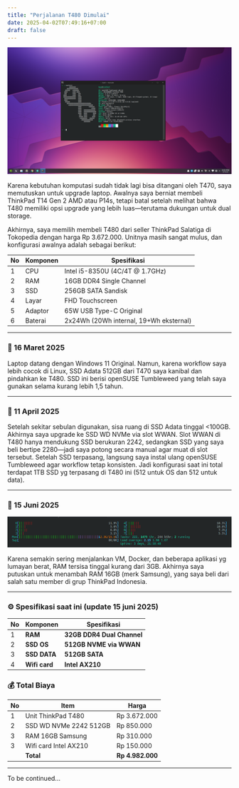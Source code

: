 ```yaml
---
title: "Perjalanan T480 Dimulai"
date: 2025-04-02T07:49:16+07:00
draft: false
---
```


![img](https://raw.githubusercontent.com/bembenk18/Images/refs/heads/main/T480/Main.png)

Karena kebutuhan komputasi sudah tidak lagi bisa ditangani oleh T470, saya memutuskan untuk upgrade laptop. Awalnya saya berniat membeli ThinkPad T14 Gen 2 AMD atau P14s, tetapi batal setelah melihat bahwa T480 memiliki opsi upgrade yang lebih luas—terutama dukungan untuk dual storage.

Akhirnya, saya memilih membeli T480 dari seller ThinkPad Salatiga di Tokopedia dengan harga Rp 3.672.000. Unitnya masih sangat mulus, dan konfigurasi awalnya adalah sebagai berikut:

| No | Komponen | Spesifikasi                        |
|----|----------|-------------------------------------|
| 1  | CPU      | Intel i5-8350U (4C/4T @ 1.7GHz)     |
| 2  | RAM      | 16GB DDR4 Single Channel            |
| 3  | SSD      | 256GB SATA Sandisk                  |
| 4  | Layar    | FHD Touchscreen                     |
| 5  | Adaptor  | 65W USB Type-C Original             |
| 6  | Baterai  | 2x24Wh (20Wh internal, 19+Wh eksternal) |

---

### 📅 16 Maret 2025  
Laptop datang dengan Windows 11 Original. Namun, karena workflow saya lebih cocok di Linux, SSD Adata 512GB dari T470 saya kanibal dan pindahkan ke T480. SSD ini berisi openSUSE Tumbleweed yang telah saya gunakan selama kurang lebih 1,5 tahun.

---

### 📅 11 April 2025  
Setelah sekitar sebulan digunakan, sisa ruang di SSD Adata tinggal <100GB. Akhirnya saya upgrade ke SSD WD NVMe via slot WWAN. Slot WWAN di T480 hanya mendukung SSD berukuran 2242, sedangkan SSD yang saya beli bertipe 2280—jadi saya potong secara manual agar muat di slot tersebut. Setelah SSD terpasang, langsung saya instal ulang openSUSE Tumbleweed agar workflow tetap konsisten. Jadi konfigurasi saat ini total terdapat 1TB SSD yg terpasang di T480 ini (512 untuk OS dan 512 untuk data).

---

### 📅 15 Juni 2025  
![img](https://raw.githubusercontent.com/bembenk18/Images/refs/heads/main/T480/Ram.png)

Karena semakin sering menjalankan VM, Docker, dan beberapa aplikasi yg lumayan berat, RAM tersisa tinggal kurang dari 3GB. Akhirnya saya putuskan untuk menambah RAM 16GB (merk Samsung), yang saya beli dari salah satu member di grup ThinkPad Indonesia.

---

### ⚙️ Spesifikasi saat ini (update 15 juni 2025)
| No | Komponen | Spesifikasi                        |
|----|----------|-------------------------------------|
| 1  | **RAM**      | **32GB DDR4 Dual Channel**      |
| 2  | **SSD OS**   | **512GB NVME via WWAN**         |
| 3  | **SSD DATA** | **512GB SATA**                  |
| 4  | **Wifi card** | **Intel AX210**                  |

### 💰 Total Biaya

| No | Item                          | Harga         |
|----|-------------------------------|---------------|
| 1  | Unit ThinkPad T480            | Rp 3.672.000  |
| 2  | SSD WD NVMe 2242 512GB        | Rp   850.000  |
| 3  | RAM 16GB Samsung              | Rp   310.000  |
| 3  | Wifi card Intel AX210         | Rp   150.000  |
|    | **Total**                     | **Rp 4.982.000** |

---

To be continued...
